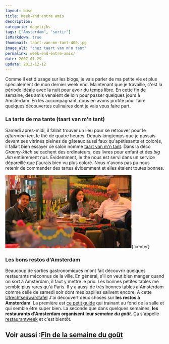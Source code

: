 ```yaml
---
layout: base
title: Week-end entre amis
description: 
categorie: dagelijks
tags: ["Amsterdam", "sortir"]
isMarkdown: true
thumbnail: taart-van-mn-tant-400.jpg
image_alt: "chez taart van m'n tant"
permalink: week-end-entre-amis/
date: 2007-01-29
update: 2012-12-12
---
```




Comme il est d'usage sur les blogs, je vais parler de ma petite vie et plus spécialement de mon dernier week end. Maintenant que je travaille, c'est la période idéale avec la nuit pour avoir du temps libre. En cette fin de semaine, des amis venaient de loin pour passer quelques jours à Amsterdam. En les accompagnant, nous en avons profité pour faire quelques découvertes culinaires dont je vais vous faire part.

### La tarte de ma tante (taart van m'n tant)
Samedi après-midi, il fallait trouver un lieu pour se retrouver pour le *afternoon tea*, le thé de quatre heures. Depuis longtemps que je passais devant ses vitrines pleines de gâteaux aussi faux qu'apétissants et colorés, il fallait bien essayer ce salon nommé [taart van m'n tant](http://detaart.com/en/home.htm). Dans la déco *Granny-kitch* se cachent des ordinateurs, des livres pour enfant et des *big Jim* entièrement nus. Évidemment, le thé nous est servi dans un service dépareillé que j'aurais bien vu plus coloré. Nous n'avons pas pu nous retenir de commander des tartes évidemment et elles étaient toutes bonnes.

![chez taart van m'n tant](taart-van-mn-tant-400.jpg){.center}

### Les bons restos d'Amsterdam
Beaucoup de sorties gastronomiques m'ont fait découvrir quelques restaurants méconnus de la ville. En général, s'il on veut bien manger quand on sort à Amsterdam, il faut y mettre le prix. Les bonnes petites tables me semble plus rares qu'à Paris. Il y a aussi de très bonnes tables à Amsterdam comme celle de samedi soir dont mes papilles salivent encore. A cette [Utrechtsedwarstafel](http://www.utrechtsedwarstafel.com/) J'ai découvert deux choses sur **les restos à Amsterdam**. La première est [ce petit guide](http://www.nl.bol.com/is-bin/INTERSHOP.enfinity/eCS/Store/nl/-/EUR/BOL_DisplayProductInformation-Start?BOL_OWNER_ID=1001004002607787&Section=BOOK) qui trainant au fond de la salle et qui semble être super bien. La seconde que dans quelques semaines, **les restaurants d'Amsterdam organisent leur *semaine du goût***. Ça s'appelle [restaurantweek](http://www.restaurantweek.nl/) et c'est bientôt.

Voir aussi :[Fin de la semaine du goût](/fin-de-la-semaine-du-gout)
---